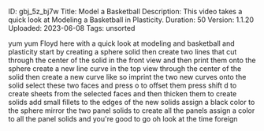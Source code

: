 ID: gbj_5z_bj7w
Title: Model a Basketball
Description: This video takes a quick look at Modeling a Basketball in Plasticity.
Duration: 50
Version: 1.1.20
Uploaded: 2023-06-08
Tags: unsorted

yum yum Floyd here with a quick look at
modeling and basketball and plasticity
start by creating a sphere solid then
create two lines that cut through the
center of the solid in the front view
and then print them onto the sphere
create a new line curve in the top view
through the center of the solid then
create a new curve like so imprint the
two new curves onto the solid
select these two faces and press o to
offset them press shift d to create
sheets from the selected faces
and then thicken them to create solids
add small fillets to the edges of the
new solids assign a black color to the
sphere mirror the two panel solids to
create all the panels assign a color to
all the panel solids and you're good to
go
oh look at the time
foreign
